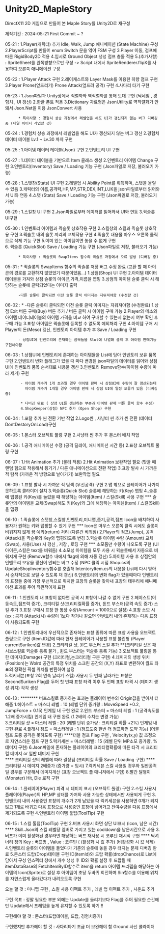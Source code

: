 # Unity2D_MapleStory

DirectX11 2D 게임으로 만들어 본 Maple Story를 Unity2D로 재구성

제작기간 : 2024-05-21 First Commit ~ ?

05-21 :  1.Player(캐릭터) 추가 Idle, Walk, Jump 애니메이션 (State Machine) 구성 
           2.PlayerScript를 만들어 enum Switch 문을 엮어 FSM 구성 
           3.Player 이동, 점프에 따른 RigidBody2D 적용 
           4.임시로 Ground Object 생성 점프 충돌 적용 
           5.(추가사항) : SpriteSheet를 왼쪽방향으로만 구성 -> Script 내에서 SpriteRenderer.flipX를 사용하여 오른쪽 애니메이션 구성 


05-22 : 1.Player Attack 구현 
          2.레이캐스트와 Layer Mask를 이용한 하향 점프 구현 
          3.Player Prone(엎드리기) Prone Attack(엎드려 공격) 구현 
          4.사다리 타기 구현 
   

05-23 : 1.Json파일과 Unity상에서 직렬화와 역직렬화를 통해 토대 구현 (닉네임 , 경험치 , UI 갱신)
          2.한글 폰트 적용
          3.Dictionary 자료형은 JsonUtility로 역직렬화가 안돼서 Json.Net을 이용 JsonConvert 사용

          * 특이사항 : 경험치 상승 과정에서 레벨업을 해도 UI가 갱신되지 않는 버그 디버깅 중 (내일 이어서 작업할 것) 


05-24 : 1.경험치 상승 과정에서 레벨업을 해도 UI가 갱신되지 않는 버그 갱신 
          2.경험치 데이터 테이블 Lv.1 ~ Lv.30 까지 구현 


05-25 : 1.아이템 데이터 테이블(Json) 구현 
          2.인벤토리 UI 구현 


05-27 : 1.데이터 테이블을 기반으로 Item 클래스 생성 
          2.인벤토리 아이템 Change 구현 
          3.인벤토리(Inventory) Save / Loading 기능 구현 (Json파일로 저장, 불러오기 가능)


05-28 : 1.스탯창(Stats) UI 구현 
          2.레벨업 시 Ability Point를 획득하며, 스탯을 올릴 수 있음
          3.캐릭터의 이름,공격력,HP,MP,STR,DEX,INT,LUK을 json파일로부터 읽어와서 UI와 연동 
          4.스탯 (Stats) Save / Loading 기능 구현 (Json파일로 저장, 불러오기 가능)

05-29 : 1.스킬창 UI 구현
          2.Json파일로부터 데이터를 읽어와서 UI와 연동
          3.퀵슬롯 UI구현

05-30 : 1.인벤토리 아이템과 퀵슬롯 상호작용 구현 
          2.스킬창의 스킬과 퀵슬롯 상호작용 구현
          3.퀵슬롯 내의 슬롯 끼리의 교체작용 구현 
          4.퀵슬롯 내용물 마우스 오른쪽 클릭으로 삭제 기능 구현
          5.이미 있는 아이템이면 놓을 수 없게 구현  
          6. 퀵슬롯 (QuickSlot) Save / Loading 기능 구현 (Json파일로 저장, 불러오기 가능)
          
          * 특이사항 : 퀵슬롯의 SwapItems 함수의 퀵슬롯 저장에서 오류 발생 (디버깅 중)

05-31 : * 퀵슬롯의 SwapItems 함수의 퀵슬롯 저장 버그 수정 완료
              (교환 할 때 아이콘의 경로를 교환하지 않았었기 때문이었음...) 
          1.상점(Shop) UI 구현 
          2.아이템 데이터 테이블을 가져와 상점 슬롯의 아이콘,가격,이름을 맵핑
          3.상점의 아이템 슬롯 클릭 시 해당하는 슬롯에 클릭되었다는 이미지 출력
          
          -다른 슬롯이 클릭되면 이전 슬롯 클릭 이미지는 지워져야함 (수정할 것)

06-02 : * -다른 슬롯이 클릭되면 이전 슬롯 클릭 이미지는 지워져야함 (수정완료)
          1.상점 Exit 버튼 구매(Buy) 버튼 추가 / 버튼 클릭 시 아이템 구매 가능
          2.Player의 메소와 아이템 데이터테이블의 아이템 가격을 비교 하여 구매할 수 있는지 없는지 여부 확인 후 구매 가능 
          3.표창 아이템은 퀵슬롯에 등록할 수 없도록 예외처리 구현
          4.아이템 구매 시 Player의 돈(Meso) 갱신, 인벤토리 아이템 추가 후 Save / Loading 구현  
          
          - 상점UI에 인벤토리에 존재하는 품목들을 Slot에 나열해 클릭 후 아이템 판매기능 구현해야함

06-03 : 1.상점UI에 인벤토리에 존재하는 아이템들을 List에 담아 인벤토리 보유 품목 구현 
          2.인벤토리 변화 플래그가 있을 때 마다 변경된 json파일의 데이터를 읽어와 상점 UI에 인벤토리 품목 순서대로 내용물 갱신 
          3.인벤토리 Remove함수(아이템 수량에 따라 제거) 구현  

           - 아이템 개수가 1개 초과일 경우 아이템 판매 시 상점UI에 수량이 잘 갱신되는데 
             아이템 개수가 1개일 경우 아이템 판매 시 상점 UI에 일정 오류가 있음 (디버깅 중)  
          
           * 디버깅 완료 ( 상점 UI를 갱신하는 부분과 아이템 판매 버튼 클릭 함수 수정)
           4.ShopKeeper(상점) NPC 추가 (Open Shop) 구현 

06-04 : 1.포탈 추가 씬 전환 기반 작업 
          2.Logo씬 , 사냥터 씬 추가 씬 전환 (데이터 DontDestoryOnLoad)구현 

06-05 : 1.몬스터 오브젝트 풀링 구현
          2.사냥터 씬 추가 후 몬스터 배치 작업

06-06 : 1.공격 애니메이션 수정 (공격 딜레이, 애니메이션 시간 등)
          2.표창 오브젝트 풀링 구현

06-07 : 1.Hit Animation 추가 (물리 적용) 
          2.Hit Animation 보완작업 필요 (맞을 때 랜덤 힘으로 작용해서 튕기기 / 다른 애니메이션으로 전환 작업)
          3.표창 발사 시 가까운 적 탐색 (가까운 적 방향으로 날아가기) 보완작업 필요 

06-09 : 1.표창 발사 시 가까운 적 탐색 (우선공격) 구현 
          2.맵 밖으로 플레이어가 나가지 못하도록 콜라이더 설치 
          3.퀵슬롯(Quick Slot) 슬롯에 해당하는 키(Key) 맵핑
          4..슬롯에 맵핑된 키(Key)를 눌렀을 때 해당하는 아이템(Item) / 스킬(Skill) 사용 구현 
          *** 슬롯안의 아이템을 교체(Swap)해도 키(Key)와 그에 해당하는 아이템(Item) / 스킬(Skill)을 맵핑 


06-10 : 1.퀵슬롯에 스탯창,스킬창,인벤토리,미니맵,줍기,공격,점프 Icon을 배치하여 사용자가 원하는 키와 맵핑할 수 있게 구현 
          *** Icon은 마우스 오른쪽 클릭 시에도 슬롯이 비워지지 않게 끔 예외(return) 처리 (다른건 비워짐)
          2.Player의 점프(Jump), 공격(Attack)을 퀵슬롯의 Key와 맵핑되도록 변경
          3.퀵슬롯 아이템 수량 (Amount) 교체(Swap), 사용(Use) 시 갱신 , 저장 , 로딩 구현 
            *** 소모품만 수량이 나오도록 구현 (UI아이콘,스킬은 text를 비워둠)
          4.소모성 아이템을 모두 사용 시 퀵슬롯에서 자동으로 비워지게 구현 (Remove함수 내에서 flag에 의해 자동 갱신)
          5.아이템 사용 후 상점안의 인벤토리 보유물 갱신이 안되는 버그 수정 (NPC 클릭 시점 Shop.cs의 UpdateShopInventory함수를 호출해 IntentoryItem.cs의 내용을 List에 다시 받아서 순차적으로 보일 수 있도록 재 갱신)
          6.인벤토리의 변화 flag가 있을때마다 인벤토리의 표창들 중에 가장 우선적으로 위치한 표창의 슬롯을 찾아내 표창의 테두리에 애니메이션 효과를 주어 직관적이게 표현 

06-11 : 1.인벤토리 내 표창이 없다면 공격 시 표창이 나갈 수 없게 구현 
          2.헤이스트(이동속도,점프력 증가), 크리티컬 샷(크리티컬확률 증가), 윈드 부스터(공격 속도 증가) 스킬 추가 
          3.표창 구매시 표창 한 통당 수량(Amount = 1000으로 설정) 
          4.표창 소모 시 (ex : 공격 (Attack)시) 수량이 1보다 작거나 같으면 인벤토리 내의 존재하는 다음 표창이 사용되도록 구현 
          
06-12 : 1.인벤토리내에 우선적으로 존재하는 표창 종류에 따른 표창 사용을 오브젝트 풀링으로 구현
             (Item.ID값에 따라 현재 플레이어가 사용할 표창 불린형 (Player currentSuriken)값 변경)
          2.크리티컬 샷, 윈드 부스터 스킬 추가 **(크리티컬 샷은 패시브스킬로 퀵슬롯 등록 불가 , 윈드 부스터는 퀵슬롯 등록 가능)
          3.오브젝트 풀링을 통한 데미지(Damage) 구현 (크리티컬,논크리티컬 구분 구현) 
          4.데미지의 생성 위치(Position)는 Wolrd 공간의 특정 위치를 스크린 공간의 (X,Y) 좌표로 변환하여 월드 좌표의 정확한
            픽셀 위치를 반환하여 설정  
          5.럭키세븐(표창 2회 연속 날리기 스킬) 사용시 두 번째 날라가는 표창은 SecondSuriken Flag를 두어
            첫 번째 표창 타격 이후 두 번째 표창 타격 시 (데미지 생성 위치) 각각 생성 

06-13 : ******** 버프스킬로 증가하는 효과는 플레이어 변수의 Origin값을 받아서 더해줌 
          1.헤이스트 = 마스터 레벨 : 10 (레벨 단위 증가량 : MoveSpeed +0.2, JumpForce + 0.15) 인게임 내 구현 완료 
          2.윈드 부스터 = 마스터 레벨 : 1 (공격속도를 1.2배 증가시킴) 인게임 내 구현 완료 (1.2배의 수치는 변경 가능)  
          3.크리티컬 샷 = 마스터 레벨 : 20 (레벨 단위 증가량 : 크리티컬 확률 +2%) 인게임 내 구현 완료 
          4.플래시 점프 = 마스터레벨 : 1 (점프도중 한번 더 점프하면 도약 가능) (더블점프 도중 공격은 못하도록 구현)
            ****더블 점프 Flag 구현 , Velocity(x,y) 값 조정으로 자연스러운 점프 구현 
          5.럭키세븐 = 마스터레벨 : 15 (레벨 단위 MP소모 증가량, %데미지 구현)
          6.Json파일에 존재하는 플레이어의 크리티컬확률에 따른 타격 시 크리티컬 데미지 or 일반 데미지 구현  
            **** 크리티컬 샷의 레벨에 따라 결정됨 (크리티컬 확률 Save / Loading 구현) 
            **** 크리티컬 시 데미지 2배증가 (증가량 = 임시)
          7.럭키세븐 스킬 사용일 경우와 일반공격일 경우를 구분해서 데미지계산 (표창 오브젝트 풀 매니저에서 구현)
          8.빨간 달팽이(Monster) Hit, Die 로직 구현 

06-14 : 1.플레이어(Player) 피격 시 데미지 표시 (오브젝트 풀링) 구현
          2.스킬 사용시 플레이어(Player)의 HP,MP 상태를 가져와 사용 가능한 상태에서만 사용되게 구현 
          3.인벤토리 내의 사용중인 표창의 개수가 2개 남았을 때 럭키세븐을 사용하면 0개가 되지 않고 
            1개로 바뀌고 다음 표창으로 사용중인 표창이 넘어가고 잔여수량을 다음 표창에서 제거되도록 구현
          4.인벤토리 아이템 툴팁(ToolTip) 구현 

06-15 : 1.스킬 툴팁(ToolTip) 구현
          2.버프 사용시 화면 상단 UI표시 (Icon, 남은 시간) 
            **** Skill.Json의 스킬 레벨당 멤버로 가지고 있는 cooldown을 남은시간으로 사용 
          3.버프가 이미 활성화된 경우라면 해당하는 버프 재사용 시 코루틴 재시작 구현 
            **** 딕셔너리 정의 Key : 버프명 , Value : 코루틴 ( (활성화 시 값 추가) (비활성화 시 값 삭제)
          4.인벤토리 슬롯의 아이템을 들었다가 기존의 슬롯에 놓을 경우 터지는 문제 디버깅 완료
          5.몬스터 드랍(Drop)테이블 구현 ID(itemId)와 드랍 확률(dropChance)로 List에 담아서 구성 인스펙터 창에서
            개수 생성 후 ID와 확률 설정 후 드랍될 때 itemDataBase의 FetchItemByID함수로 item을 return
            아이템 프리펩을 해당하는 아이템의 Icon(Sprite)로 설정 후 아이템이 초당 두바퀴 회전하며 
            Sin함수를 이용해 위치를 자연스럽게 올라갔다가 내려오도록 구현 
           
          
   

오늘 할 것 : 미니맵 구현 , 스킬 사용 이펙트 추가 , 레벨 업 이펙트 추가 , 사운드 추가 


구현 목표 : 정말 필요한 부분 외에는 Update를 돌리기보다 Flag를 주어 필요한 순간에만 Update해서 프레임을 높게 유지할 수 있도록 하기 !! 



구현해야 할 것 : 
몬스터(드랍테이블, 드랍, 경험치증가)



구현했지만 추가해야 할 것 : 
사다리타기 조금 더 보완해야 함 
Ground 사선 콜라이더


